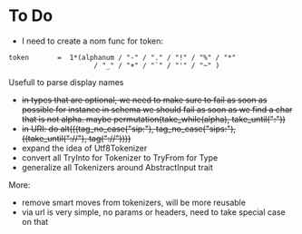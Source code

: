 # To Do
* I need to create a nom func for token:
```
token       =  1*(alphanum / "-" / "." / "!" / "%" / "*"
                     / "_" / "+" / "`" / "'" / "~" )
```
Usefull to parse display names
* ~~in types that are optional, we need to make sure to fail as soon as possible
for instance in schema we should fail as soon as we find a char that is not alpha.
maybe permutation(take_while(alpha), take_until(":"))~~
* ~~in URI: do alt(((tag_no_case("sip:"), tag_no_case("sips:"), ((take_until("://"), tag("://"))))~~
* expand the idea of Utf8Tokenizer
* convert all TryInto for Tokenizer to TryFrom<Tokenizer> for Type
* generalize all Tokenizers around AbstractInput trait

More:
* remove smart moves from tokenizers, will be more reusable
* via url is very simple, no params or headers, need to take special case on that
